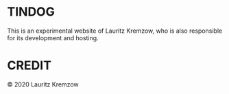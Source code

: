 # TINDOG
This is an experimental website of Lauritz Kremzow, who is also responsible for its development and hosting.
# CREDIT
© 2020 Lauritz Kremzow
